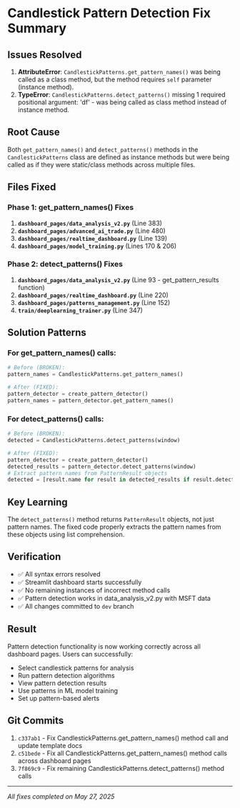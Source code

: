 # Candlestick Pattern Detection Fix Summary

## Issues Resolved
1. **AttributeError**: `CandlestickPatterns.get_pattern_names()` was being called as a class method, but the method requires `self` parameter (instance method).
2. **TypeError**: `CandlestickPatterns.detect_patterns()` missing 1 required positional argument: 'df' - was being called as class method instead of instance method.

## Root Cause
Both `get_pattern_names()` and `detect_patterns()` methods in the `CandlestickPatterns` class are defined as instance methods but were being called as if they were static/class methods across multiple files.

## Files Fixed

### Phase 1: get_pattern_names() Fixes
1. **`dashboard_pages/data_analysis_v2.py`** (Line 383)
2. **`dashboard_pages/advanced_ai_trade.py`** (Line 480) 
3. **`dashboard_pages/realtime_dashboard.py`** (Line 139)
4. **`dashboard_pages/model_training.py`** (Lines 170 & 206)

### Phase 2: detect_patterns() Fixes  
1. **`dashboard_pages/data_analysis_v2.py`** (Line 93 - get_pattern_results function)
2. **`dashboard_pages/realtime_dashboard.py`** (Line 220)
3. **`dashboard_pages/patterns_management.py`** (Line 152)
4. **`train/deeplearning_trainer.py`** (Line 347)

## Solution Patterns

### For get_pattern_names() calls:
```python
# Before (BROKEN):
pattern_names = CandlestickPatterns.get_pattern_names()

# After (FIXED):
pattern_detector = create_pattern_detector()
pattern_names = pattern_detector.get_pattern_names()
```

### For detect_patterns() calls:
```python
# Before (BROKEN):
detected = CandlestickPatterns.detect_patterns(window)

# After (FIXED):
pattern_detector = create_pattern_detector()
detected_results = pattern_detector.detect_patterns(window)
# Extract pattern names from PatternResult objects
detected = [result.name for result in detected_results if result.detected]
```

## Key Learning
The `detect_patterns()` method returns `PatternResult` objects, not just pattern names. The fixed code properly extracts the pattern names from these objects using list comprehension.

## Verification
- ✅ All syntax errors resolved
- ✅ Streamlit dashboard starts successfully  
- ✅ No remaining instances of incorrect method calls
- ✅ Pattern detection works in data_analysis_v2.py with MSFT data
- ✅ All changes committed to `dev` branch

## Result
Pattern detection functionality is now working correctly across all dashboard pages. Users can successfully:
- Select candlestick patterns for analysis
- Run pattern detection algorithms
- View pattern detection results
- Use patterns in ML model training
- Set up pattern-based alerts

## Git Commits
1. `c337ab1` - Fix CandlestickPatterns.get_pattern_names() method call and update template docs
2. `c51bede` - Fix all CandlestickPatterns.get_pattern_names() method calls across dashboard pages  
3. `7f869c9` - Fix remaining CandlestickPatterns.detect_patterns() method calls

---
*All fixes completed on May 27, 2025*
